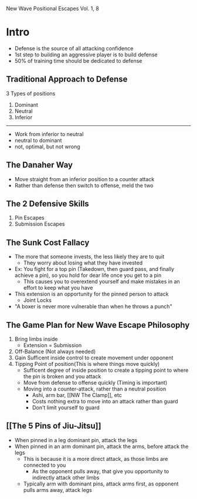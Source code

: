 New Wave Positional Escapes Vol. 1, 8
# Intro
- Defense is the source of all attacking confidence
- 1st step to building an aggressive player is to build defense
- 50% of training time should be dedicated to defense

## Traditional Approach to Defense
3 Types of positions
1. Dominant
2. Neutral
3. Inferior
---
- Work from inferior to neutral
- neutral to dominant
- not, optimal, but not wrong

## The Danaher Way
- Move straight from an inferior position to a counter attack
- Rather than defense then switch to offense, meld the two

## The 2 Defensive Skills
1. Pin Escapes
2. Submission Escapes

## The Sunk Cost Fallacy
- The more that someone invests, the less likely they are to quit
	- They worry about losing what they have invested
- Ex: You fight for a top pin (Takedown, then guard pass, and finally achieve a pin), so you hold for dear life once you get to a pin
	- This causes you to overextend yourself and make mistakes in an effort to keep what you have
- This extension is an opportunity for the pinned person to attack
	- Joint Locks
- "A boxer is never more vulnerable than when he throws a punch"

## The Game Plan for New Wave Escape Philosophy
1. Bring limbs inside
	- Extension = Submission
2. Off-Balance (Not always needed)
3. Gain Sufficent inside control to create movement under opponent
4. Tipping Point of position(This is where things move quickly)
	- Sufficent degree of inside position to create a tipping point to where the pin is broken and you attack
	- Move from defense to offense quickly (Timing is important)
	- Moving into a counter-attack, rather than a neutral position
		- Ashi, arm bar, [[NW The Clamp]], etc
		- Costs nothing extra to move into an attack rather than guard
		- Don't limit yourself to guard


## [[The 5 Pins of Jiu-Jitsu]]

- When pinned in a leg dominant pin, attack the legs
- When pinned in an arm dominant pin, attack the arms, before attack the legs
	- This is because it is a more direct attack, as those limbs are connected to you
		- As the opponent pulls away, that give you opportunity to indirectly attack other limbs
	- Typically arm with dominant pins, attack arms first, as opponent pulls arms away, attack legs